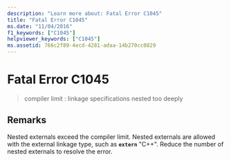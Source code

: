 ```yaml
---
description: "Learn more about: Fatal Error C1045"
title: "Fatal Error C1045"
ms.date: "11/04/2016"
f1_keywords: ["C1045"]
helpviewer_keywords: ["C1045"]
ms.assetid: 766c2f89-4ecd-4281-adaa-14b270cc0829
---
```

# Fatal Error C1045

> compiler limit : linkage specifications nested too deeply

## Remarks

Nested externals exceed the compiler limit. Nested externals are allowed with the external linkage type, such as **`extern`** "C++". Reduce the number of nested externals to resolve the error.
